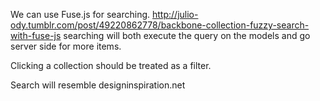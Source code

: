 We can use Fuse.js for searching. http://julio-ody.tumblr.com/post/49220862778/backbone-collection-fuzzy-search-with-fuse-js
searching will both execute the query on the models and go server side for more items.

Clicking a collection should be treated as a filter.

Search will resemble designinspiration.net
